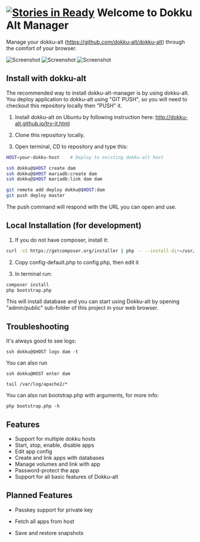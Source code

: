 [![Stories in Ready](https://badge.waffle.io/romaninsh/dokku-alt-manager.png?label=ready&title=Ready)](https://waffle.io/romaninsh/dokku-alt-manager)
Welcome to Dokku Alt Manager
============================

Manage your dokku-alt (https://github.com/dokku-alt/dokku-alt) through
the comfort of your browser.

![Screenshot](/doc/screenshot.png)
![Screenshot](/doc/screenshot2.png)
![Screenshot](/doc/screenshot3.png)


Install with dokku-alt
----------------------

The recommended way to install dokku-alt-manager is by using dokku-alt. You
deploy application to dokku-alt using "GIT PUSH", so you will need to
checkout this repository locally then "PUSH" it.

1. Install dokku-alt on Ubuntu by following instruction here: http://dokku-alt.github.io/try-it.html

2. Clone this repository locally.

3. Open terminal, CD to repository and type this:

```bash
HOST=your-dokku-host    # Deploy to existing dokku-alt host

ssh dokku@$HOST create dam
ssh dokku@$HOST mariadb:create dam
ssh dokku@$HOST mariadb:link dam dam

git remote add deploy dokku@$HOST:dam
git push deploy master
```

The push command will respond with the URL you can open and use.

Local Installation (for development)
---------

1. If you do not have composer, install it:

```bash
curl -sS https://getcomposer.org/installer | php -- --install-dir=/usr/local/bin --filename=composer
```

2. Copy config-default.php to config.php, then edit it

3. In terminal run:

```bash
composer install
php bootstrap.php
```

This will install database and you can start using Dokku-alt by opening
"admin/public" sub-folder of this project in your web browser.

Troubleshooting
----------------

It's always good to see logs:

    ssh dokku@$HOST logs dam -t

You can also run

    ssh dokku@HOST enter dam

    tail /var/log/apache2/*

You can also run bootstrap.php with arguments, for more info:

    php bootstrap.php -h


Features
--------

 - Support for multiple dokku hosts
 - Start, stop, enable, disable apps
 - Edit app config
 - Create and link apps with databases
 - Manage volumes and link with app
 - Password-protect the app
 - Support for all basic features of Dokku-alt

Planned Features
----------------

 - Passkey support for private key
 - Fetch all apps from host

 - Save and restore snapshots


